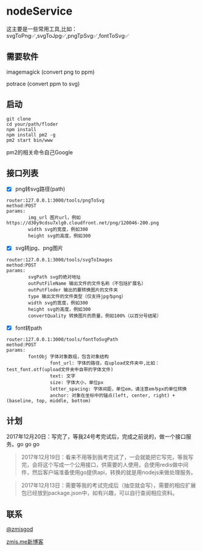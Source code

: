 # nodeService

这主要是一些常用工具,比如：svgToPng✅,svgToJpg✅,pngTpSvg✅,fontToSvg✅

## 需要软件

imagemagick (convert png to ppm)

potrace (convert ppm to svg)

## 启动
```
git clone
cd your/path/floder
npm install
npm install pm2 -g
pm2 start bin/www
```

pm2的相关命令自己Google

## 接口列表

- [x] png转svg路径(path)
```
router:127.0.0.1:3000/tools/pngToSvg
method:POST
params:
        img_url 图片url，例如https://d30y9cdsu7xlg0.cloudfront.net/png/120046-200.png
        width svg的宽度，例如300
        height svg的高度，例如300
```

- [x] svg转jpg、png图片
```
router:127.0.0.1:3000/tools/svgToImages
method:POST
params:
        svgPath svg的绝对地址
        outPutFileName 输出文件的文件名称（不包括扩展名）
        outPutFloder 输出的要转换图片的文件夹
        type 输出文件的文件类型（仅支持jpg与png）
        width svg的宽度，例如300
        height svg的高度，例如300
        convertQuality 转换图片的质量，例如100%（以百分号结尾）
```

- [x] font转path
```
router:127.0.0.1:3000/tools/fontToSvgPath
method:POST
params:
        fontObj 字体对象数组，包含对象结构
                font_url: 字体的路径，在upload文件夹中,比如：test_font.otf(upload文件夹中自带的字体文件)
                text: 文字
                size: 字体大小，单位px
                letter_spacing: 字体间距，单位em，请注意em与px的单位转换
                anchor: 对象在坐标中的锚点(left, center, right) + (baseline, top, middle, bottom)
```

## 计划

2017年12月20日：写完了，等我24号考完试后，完成之前说的，做一个接口服务。go go go

> 2017年12月19日：看来不用等到我考完试了，一会就能把它写完，等我写完，会将这个写成一个公用接口，供需要的人使用，会使用redis做中间件，然后客户端准备使用go提供api，转换的就是用nodejs来做处理服务。

> 2017年12月13日：需要等我的考试完成后（抽空就会写），需要的相应扩展包已经放到package.json中，如有兴趣，可以自行查阅相应资料。

## 联系

<a href="https://weibo.com/zmisgod">@zmisgod</a>

<a href="https://zmis.me">zmis.me新博客</a>
